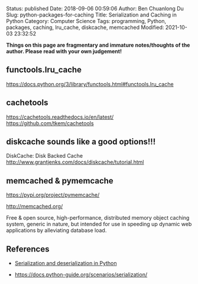 Status: published
Date: 2018-09-06 00:59:06
Author: Ben Chuanlong Du
Slug: python-packages-for-caching
Title: Serialization and Caching in Python
Category: Computer Science
Tags: programming, Python, packages, caching, lru_cache, diskcache, memcached
Modified: 2021-10-03 23:32:52

**Things on this page are fragmentary and immature notes/thoughts of the author. Please read with your own judgement!**

## functools.lru_cache

https://docs.python.org/3/library/functools.html#functools.lru_cache

## cachetools

https://cachetools.readthedocs.io/en/latest/
https://github.com/tkem/cachetools

## diskcache sounds like a good options!!!

DiskCache: Disk Backed Cache
http://www.grantjenks.com/docs/diskcache/tutorial.html

## memcached & pymemcache

https://pypi.org/project/pymemcache/

http://memcached.org/

Free & open source, high-performance, distributed memory object caching system, generic in nature, 
but intended for use in speeding up dynamic web applications by alleviating database load.

## References 

- [Serialization and deserialization in Python](http://www.legendu.net/misc/blog/serialization-and-deserialization-in-python)

- https://docs.python-guide.org/scenarios/serialization/